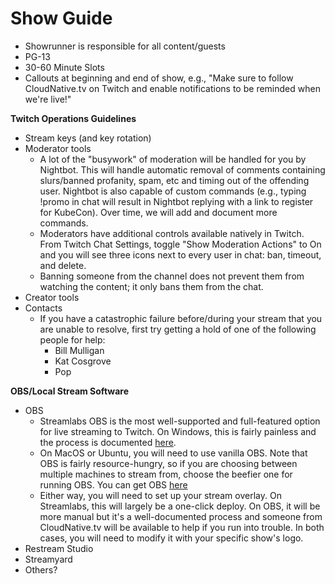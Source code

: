 # Show Guide

- Showrunner is responsible for all content/guests
- PG-13
- 30-60 Minute Slots
- Callouts at beginning and end of show, e.g., "Make sure to follow CloudNative.tv on Twitch and enable notifications to be reminded when we're live!"

**Twitch Operations Guidelines**

- Stream keys (and key rotation)
- Moderator tools
  - A lot of the &quot;busywork&quot; of moderation will be handled for you by Nightbot. This will handle automatic removal of comments containing slurs/banned profanity, spam, etc and timing out of the offending user. Nightbot is also capable of custom commands (e.g., typing !promo in chat will result in Nightbot replying with a link to register for KubeCon). Over time, we will add and document more commands.
  - Moderators have additional controls available natively in Twitch. From Twitch Chat Settings, toggle &quot;Show Moderation Actions&quot; to On and you will see three icons next to every user in chat: ban, timeout, and delete.
  - Banning someone from the channel does not prevent them from watching the content; it only bans them from the chat.
- Creator tools
- Contacts
  - If you have a catastrophic failure before/during your stream that you are unable to resolve, first try getting a hold of one of the following people for help:
    - Bill Mulligan
    - Kat Cosgrove
    - Pop

**OBS/Local Stream Software**

- OBS
  - Streamlabs OBS is the most well-supported and full-featured option for live streaming to Twitch. On Windows, this is fairly painless and the process is documented [here](https://streamlabs.com/content-hub/post/getting-started-with-streamlabs-obs).
  - On MacOS or Ubuntu, you will need to use vanilla OBS. Note that OBS is fairly resource-hungry, so if you are choosing between multiple machines to stream from, choose the beefier one for running OBS. You can get OBS [here](https://obsproject.com/)
  - Either way, you will need to set up your stream overlay. On Streamlabs, this will largely be a one-click deploy. On OBS, it will be more manual but it&#39;s a well-documented process and someone from CloudNative.tv will be available to help if you run into trouble. In both cases, you will need to modify it with your specific show&#39;s logo.
- Restream Studio
- Streamyard
- Others?


